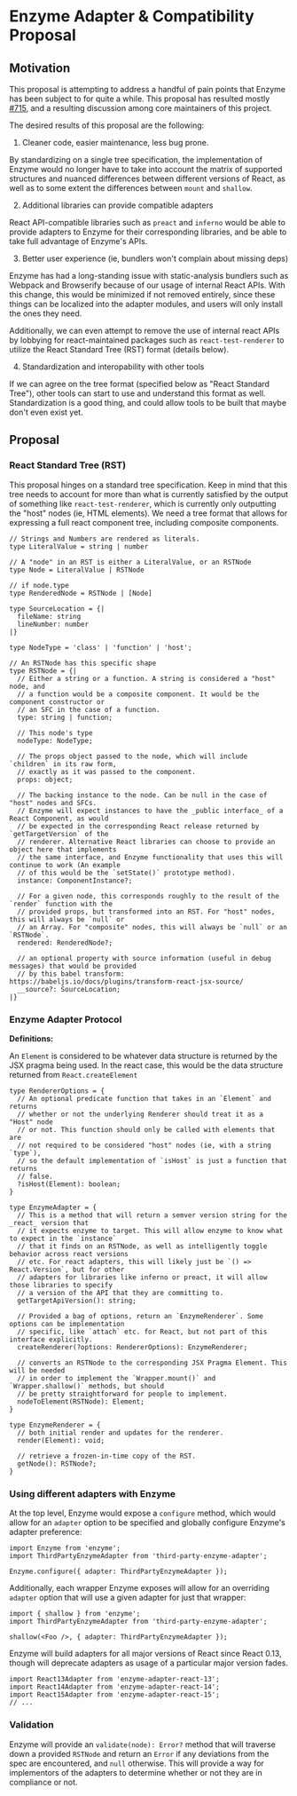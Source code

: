 # Enzyme Adapter & Compatibility Proposal


## Motivation

This proposal is attempting to address a handful of pain points that Enzyme has been
subject to for quite a while.  This proposal has resulted mostly [#715](https://github.com/airbnb/enzyme/issues/715),
and a resulting discussion among core maintainers of this project.

The desired results of this proposal are the following:

1. Cleaner code, easier maintenance, less bug prone.

By standardizing on a single tree specification, the implementation of Enzyme would no longer have
to take into account the matrix of supported structures and nuanced differences between different
versions of React, as well as to some extent the differences between `mount` and `shallow`.

2. Additional libraries can provide compatible adapters

React API-compatible libraries such as `preact` and `inferno` would be able to provide adapters to Enzyme
for their corresponding libraries, and be able to take full advantage of Enzyme's APIs.

3. Better user experience (ie, bundlers won't complain about missing deps)

Enzyme has had a long-standing issue with static-analysis bundlers such as Webpack and Browserify because
of our usage of internal React APIs. With this change, this would be minimized if not removed entirely,
since these things can be localized into the adapter modules, and users will only install the ones they need.

Additionally, we can even attempt to remove the use of internal react APIs by lobbying for react-maintained packages
such as `react-test-renderer` to utilize the React Standard Tree (RST) format (details below).

4. Standardization and interopability with other tools

If we can agree on the tree format (specified below as "React Standard Tree"), other tools can start to use and
understand this format as well. Standardization is a good thing, and could allow tools to be built that maybe
don't even exist yet.


## Proposal


### React Standard Tree (RST)

This proposal hinges on a standard tree specification. Keep in mind that this tree needs to account for more
than what is currently satisfied by the output of something like `react-test-renderer`, which is currently
only outputting the "host" nodes (ie, HTML elements). We need a tree format that allows for expressing a full
react component tree, including composite components.

```
// Strings and Numbers are rendered as literals.
type LiteralValue = string | number

// A "node" in an RST is either a LiteralValue, or an RSTNode
type Node = LiteralValue | RSTNode

// if node.type
type RenderedNode = RSTNode | [Node]

type SourceLocation = {|
  fileName: string
  lineNumber: number
|}

type NodeType = 'class' | 'function' | 'host';

// An RSTNode has this specific shape
type RSTNode = {|
  // Either a string or a function. A string is considered a "host" node, and
  // a function would be a composite component. It would be the component constructor or
  // an SFC in the case of a function.
  type: string | function;

  // This node's type
  nodeType: NodeType;

  // The props object passed to the node, which will include `children` in its raw form,
  // exactly as it was passed to the component.
  props: object;

  // The backing instance to the node. Can be null in the case of "host" nodes and SFCs.
  // Enzyme will expect instances to have the _public interface_ of a React Component, as would
  // be expected in the corresponding React release returned by `getTargetVersion` of the
  // renderer. Alternative React libraries can choose to provide an object here that implements
  // the same interface, and Enzyme functionality that uses this will continue to work (An example
  // of this would be the `setState()` prototype method).
  instance: ComponentInstance?;

  // For a given node, this corresponds roughly to the result of the `render` function with the
  // provided props, but transformed into an RST. For "host" nodes, this will always be `null` or
  // an Array. For "composite" nodes, this will always be `null` or an `RSTNode`.
  rendered: RenderedNode?;

  // an optional property with source information (useful in debug messages) that would be provided
  // by this babel transform: https://babeljs.io/docs/plugins/transform-react-jsx-source/
  __source?: SourceLocation;
|}
```

### Enzyme Adapter Protocol

**Definitions:**

An `Element` is considered to be whatever data structure is returned by the JSX pragma being used. In the
react case, this would be the data structure returned from `React.createElement`


```
type RendererOptions = {
  // An optional predicate function that takes in an `Element` and returns
  // whether or not the underlying Renderer should treat it as a "Host" node
  // or not. This function should only be called with elements that are
  // not required to be considered "host" nodes (ie, with a string `type`),
  // so the default implementation of `isHost` is just a function that returns
  // false.
  ?isHost(Element): boolean;
}

type EnzymeAdapter = {
  // This is a method that will return a semver version string for the _react_ version that
  // it expects enzyme to target. This will allow enzyme to know what to expect in the `instance`
  // that it finds on an RSTNode, as well as intelligently toggle behavior across react versions
  // etc. For react adapters, this will likely just be `() => React.Version`, but for other
  // adapters for libraries like inferno or preact, it will allow those libraries to specify
  // a version of the API that they are committing to.
  getTargetApiVersion(): string;

  // Provided a bag of options, return an `EnzymeRenderer`. Some options can be implementation
  // specific, like `attach` etc. for React, but not part of this interface explicitly.
  createRenderer(?options: RendererOptions): EnzymeRenderer;

  // converts an RSTNode to the corresponding JSX Pragma Element. This will be needed
  // in order to implement the `Wrapper.mount()` and `Wrapper.shallow()` methods, but should
  // be pretty straightforward for people to implement.
  nodeToElement(RSTNode): Element;
}

type EnzymeRenderer = {
  // both initial render and updates for the renderer.
  render(Element): void;

  // retrieve a frozen-in-time copy of the RST.
  getNode(): RSTNode?;
}
```


### Using different adapters with Enzyme

At the top level, Enzyme would expose a `configure` method, which would allow for an `adapter`
option to be specified and globally configure Enzyme's adapter preference:

```
import Enzyme from 'enzyme';
import ThirdPartyEnzymeAdapter from 'third-party-enzyme-adapter';

Enzyme.configure({ adapter: ThirdPartyEnzymeAdapter });

```

Additionally, each wrapper Enzyme exposes will allow for an overriding `adapter` option that will use a
given adapter for just that wrapper:

```
import { shallow } from 'enzyme';
import ThirdPartyEnzymeAdapter from 'third-party-enzyme-adapter';

shallow(<Foo />, { adapter: ThirdPartyEnzymeAdapter });
```

Enzyme will build adapters for all major versions of React since React 0.13, though will deprecate
adapters as usage of a particular major version fades.

```
import React13Adapter from 'enzyme-adapter-react-13';
import React14Adapter from 'enzyme-adapter-react-14';
import React15Adapter from 'enzyme-adapter-react-15';
// ...
```

### Validation

Enzyme will provide an `validate(node): Error?` method that will traverse down a provided `RSTNode` and
return an `Error` if any deviations from the spec are encountered, and `null` otherwise. This will
provide a way for implementors of the adapters to determine whether or not they are in compliance or not.
